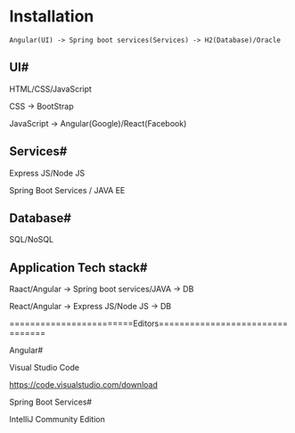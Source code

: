 # Installation

<pre><code class="shell">Angular(UI) -> Spring boot services(Services) -> H2(Database)/Oracle</code></pre>

## UI#

HTML/CSS/JavaScript

CSS -> BootStrap

JavaScript -> Angular(Google)/React(Facebook)

## Services#

Express JS/Node JS

Spring Boot Services / JAVA EE

## Database#

SQL/NoSQL

## Application Tech stack#

Raact/Angular -> Spring boot services/JAVA -> DB

React/Angular -> Express JS/Node JS -> DB 




========================Editors================================

Angular#

Visual Studio Code

https://code.visualstudio.com/download

Spring Boot Services#

IntelliJ Community Edition
